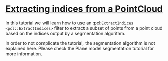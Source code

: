 # [Extracting indices from a PointCloud](http://pointclouds.org/documentation/tutorials/extract_indices.php)

In this tutorial we will learn how to use an :pcl:`ExtractIndices <pcl::ExtractIndices>` filter to extract a subset of points from a point cloud based on the indices output by a segmentation algorithm.

In order to not complicate the tutorial, the segmentation algorithm is not explained here. Please check the Plane model segmentation tutorial for more information.
